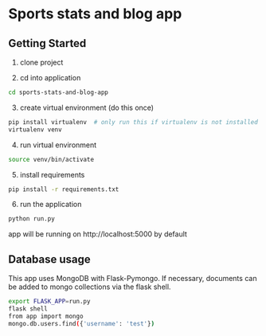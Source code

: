 # Sports stats and blog app

## Getting Started

1) clone project

2) cd into application

```bash
cd sports-stats-and-blog-app
```

3) create virtual environment (do this once)

```bash
pip install virtualenv  # only run this if virtualenv is not installed on your system
virtualenv venv
```

4) run virtual environment

```bash
source venv/bin/activate
```

5) install requirements 

```bash
pip install -r requirements.txt
```

6) run the application

```bash
python run.py
```

app will be running on http://localhost:5000 by default


## Database usage

This app uses MongoDB with Flask-Pymongo.
If necessary, documents can be added to mongo collections via the flask shell.

```bash
export FLASK_APP=run.py
flask shell
from app import mongo
mongo.db.users.find({'username': 'test'})
```
